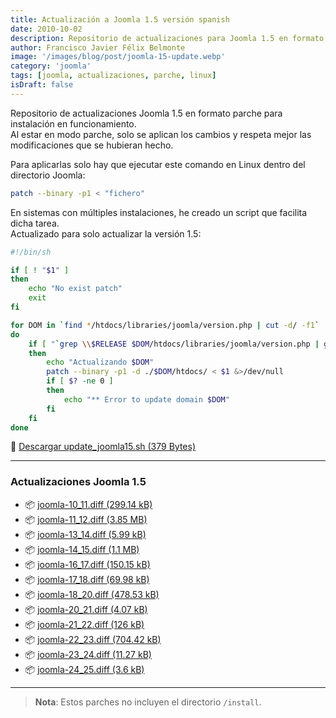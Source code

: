 ```yaml
---
title: Actualización a Joomla 1.5 versión spanish
date: 2010-10-02
description: Repositorio de actualizaciones para Joomla 1.5 en formato parche, con instrucciones y herramientas para facilitar su implementación en sistemas Linux.
author: Francisco Javier Félix Belmonte
image: '/images/blog/post/joomla-15-update.webp'
category: 'joomla'
tags: [joomla, actualizaciones, parche, linux]
isDraft: false
---
```


Repositorio de actualizaciones Joomla 1.5 en formato parche para instalación en funcionamiento.  
Al estar en modo parche, solo se aplican los cambios y respeta mejor las modificaciones que se hubieran hecho.

Para aplicarlas solo hay que ejecutar este comando en Linux dentro del directorio Joomla:

```bash
patch --binary -p1 < "fichero"
```

En sistemas con múltiples instalaciones, he creado un script que facilita dicha tarea.  
Actualizado para solo actualizar la versión 1.5:

```bash
#!/bin/sh

if [ ! "$1" ]
then
    echo "No exist patch"
    exit
fi

for DOM in `find */htdocs/libraries/joomla/version.php | cut -d/ -f1`
do
    if [ "`grep \\$RELEASE $DOM/htdocs/libraries/joomla/version.php | grep 1\\.5`" ]
    then
        echo "Actualizando $DOM"
        patch --binary -p1 -d ./$DOM/htdocs/ < $1 &>/dev/null
        if [ $? -ne 0 ]
        then
            echo "** Error to update domain $DOM"
        fi
    fi
done
```

📄 [Descargar update_joomla15.sh (379 Bytes)](https://inode64.com)

---

### Actualizaciones Joomla 1.5

- 📦 [joomla-10_11.diff (299.14 kB)](https://inode64.com)
- 📦 [joomla-11_12.diff (3.85 MB)](https://inode64.com)
- 📦 [joomla-13_14.diff (5.99 kB)](https://inode64.com)
- 📦 [joomla-14_15.diff (1.1 MB)](https://inode64.com)
- 📦 [joomla-16_17.diff (150.15 kB)](https://inode64.com)
- 📦 [joomla-17_18.diff (69.98 kB)](https://inode64.com)
- 📦 [joomla-18_20.diff (478.53 kB)](https://inode64.com)
- 📦 [joomla-20_21.diff (4.07 kB)](https://inode64.com)
- 📦 [joomla-21_22.diff (126 kB)](https://inode64.com)
- 📦 [joomla-22_23.diff (704.42 kB)](https://inode64.com)
- 📦 [joomla-23_24.diff (11.27 kB)](https://inode64.com)
- 📦 [joomla-24_25.diff (3.6 kB)](https://inode64.com)

---

> **Nota**: Estos parches no incluyen el directorio `/install`.